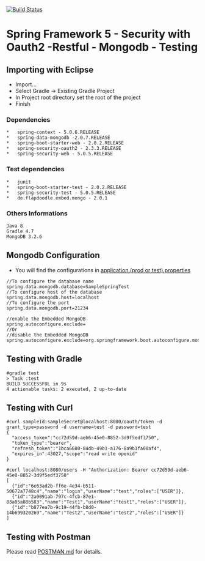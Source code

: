 [![Build Status](https://api.travis-ci.org/maiconpintoabreu/Spring5SecurityMongodbTest.svg?branch=master)](https://travis-ci.org/maiconpintoabreu/Spring5SecurityMongodbTest)
# Spring Framework 5 - Security with Oauth2 -Restful - Mongodb - Testing

## Importing with Eclipse
*	Import...
*	Select Gradle -> Existing Gradle Project
*	In Project root directory set the root of the project
*	Finish

### Dependencies
```
*	spring-context - 5.0.6.RELEASE
*	spring-data-mongodb -2.0.7.RELEASE
*	spring-boot-starter-web - 2.0.2.RELEASE
*	spring-security-oauth2 - 2.3.3.RELEASE
*	spring-security-web - 5.0.5.RELEASE
```
### Test dependencies
```
*	junit
*	spring-boot-starter-test - 2.0.2.RELEASE
*	spring-security-test - 5.0.5.RELEASE
*	de.flapdoodle.embed.mongo - 2.0.1
```
### Others Informations
```
Java 8
Gradle 4.7
MongoDB 3.2.6
```
## Mongodb Configuration
*	You will find the configurations in [application.(prod or test).properties](https://github.com/maiconpintoabreu/Spring5SecurityMongodbTest/tree/master/src/main/resources)
```
//To configure the database name
spring.data.mongodb.database=SampleSpringTest
//To configure host of the database
spring.data.mongodb.host=localhost
//To configure the port
spring.data.mongodb.port=21234

//enable the Embedded MongoDB
spring.autoconfigure.exclude=
//Or
//disable the Embedded MongoDB
spring.autoconfigure.exclude=org.springframework.boot.autoconfigure.mongo.embedded.EmbeddedMongoAutoConfiguration
```

## Testing with Gradle
```
#gradle test
> Task :test
BUILD SUCCESSFUL in 9s
4 actionable tasks: 2 executed, 2 up-to-date
```
## Testing with Curl
```
#curl sampleId:sampleSecret@localhost:8080/oauth/token -d grant_type=password -d username=test -d password=test
{
  "access_token":"cc72d59d-aeb6-45e0-8852-3d9f5edf3750",
  "token_type":"bearer",
  "refresh_token":"1bca6680-84db-49b1-a176-8a9b1fa08af4",
  "expires_in":43027,"scope":"read write openid"
}

#curl localhost:8080/users -H "Authorization: Bearer cc72d59d-aeb6-45e0-8852-3d9f5edf3750"
[
  {"id":"6e63ad2b-ff6e-4e34-b511-50672a7748c4","name":"login","userName":"test","roles":["USER"]},
  {"id":"2a9091ab-797c-4fcb-87e1-83a85a88b583","name":"Test1","userName":"test1","roles":["USER"]},
  {"id":"b877ea7b-9c19-44fb-b8d0-14b699320269","name":"Test2","userName":"test2","roles":["USER"]}
]
```
## Testing with Postman

Please read [POSTMAN.md](https://github.com/maiconpintoabreu/Spring5SecurityMongodbTest/blob/master/POSTMAN.md) for details.
